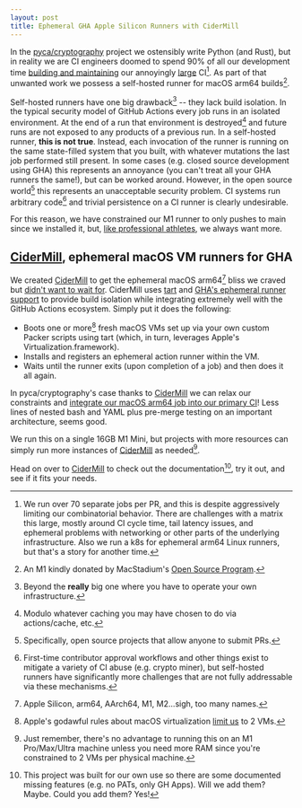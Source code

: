 ```yaml
---
layout: post
title: Ephemeral GHA Apple Silicon Runners with CiderMill
---
```


In the <a href="https://github.com/pyca/cryptography">pyca/cryptography</a> project we ostensibly write Python (and Rust), but in reality we are CI engineers doomed to spend 90% of all our development time <a href="https://frinkiac.com/meme/S08E25/1251900/m/IFlPVVIgRFVUWSBJUyBDTEVBUi0tIFRPCiBCVUlMRCBBTkQgTUFJTlRBSU4gVEhPU0UKIFJPQk9UUy4=">building and maintaining</a> our annoyingly <a href="https://github.com/pyca/cryptography/blob/fcaca61e7e64ce9848a5eb356cabe272c9ef3051/.github/workflows">large</a> CI[^11]. As part of that unwanted work we possess a self-hosted runner for macOS arm64 builds[^7].

Self-hosted runners have one big drawback[^1] -- they lack build isolation. In the typical security model of GitHub Actions every job runs in an isolated environment. At the end of a run that environment is destroyed[^2] and future runs are not exposed to any products of a previous run. In a self-hosted runner, **this is not true**. Instead, each invocation of the runner is running on the same state-filled system that you built, with whatever mutations the last job performed still present. In some cases (e.g. closed source development using GHA) this represents an annoyance (you can't treat all your GHA runners the same!), but can be worked around. However, in the open source world[^3] this represents an unacceptable security problem. CI systems run arbitrary code[^4] and trivial persistence on a CI runner is clearly undesirable.

For this reason, we have constrained our M1 runner to only pushes to main since we installed it, but, <a href="https://frinkiac.com/meme/S05E16/479261/m/UFJPRkVTU0lPTkFMIEFUSExFVEVTLS0gCkFMV0FZUyBXQU5USU4nIE1PUkUu">like professional athletes</a>, we always want more.

## <a href="https://github.com/reaperhulk/cidermill">CiderMill</a>, ephemeral macOS VM runners for GHA

We created <a href="https://github.com/reaperhulk/cidermill">CiderMill</a> to get the ephemeral macOS arm64[^14] bliss we craved but <a href="https://github.com/github/roadmap/issues/528">didn't want to wait for</a>. CiderMill uses <a href="https://github.com/cirruslabs/tart">tart</a> and <a href="https://github.blog/changelog/2021-09-20-github-actions-ephemeral-self-hosted-runners-new-webhooks-for-auto-scaling/">GHA's ephemeral runner support</a> to provide build isolation while integrating extremely well with the GitHub Actions ecosystem. Simply put it does the following:
* Boots one or more[^10] fresh macOS VMs set up via your own custom Packer scripts using tart (which, in turn, leverages Apple's Virtualization.framework).
* Installs and registers an ephemeral action runner within the VM.
* Waits until the runner exits (upon completion of a job) and then does it all again.

In pyca/cryptography's case thanks to <a href="https://github.com/reaperhulk/cidermill">CiderMill</a> we can relax our constraints and <a href="https://github.com/pyca/cryptography/pull/8066/files">integrate our macOS arm64 job into our primary CI</a>! Less lines of nested bash and YAML plus pre-merge testing on an important architecture, seems good.

We run this on a single 16GB M1 Mini, but projects with more resources can simply run more instances of <a href="https://github.com/reaperhulk/cidermill">CiderMill</a> as needed[^13].

Head on over to <a href="https://github.com/reaperhulk/cidermill">CiderMill</a> to check out the documentation[^6], try it out, and see if it fits your needs.




[^1]: Beyond the **really** big one where you have to operate your own infrastructure.
[^2]: Modulo whatever caching you may have chosen to do via actions/cache, etc.
[^3]: Specifically, open source projects that allow anyone to submit PRs.
[^4]: First-time contributor approval workflows and other things exist to mitigate a variety of CI abuse (e.g. crypto miner), but self-hosted runners have significantly more challenges that are not fully addressable via these mechanisms.
[^6]: This project was built for our own use so there are some documented missing features (e.g. no PATs, only GH Apps). Will we add them? Maybe. Could you add them? Yes!
[^7]: An M1 kindly donated by MacStadium's <a href="https://www.macstadium.com/opensource">Open Source Program</a>.
[^10]: Apple's godawful rules about macOS virtualization <a href="https://eclecticlight.co/2022/08/04/virtualisation-on-apple-silicon-macs-8-how-apple-limits-vms/">limit us</a> to 2 VMs.
[^11]: We run over 70 separate jobs per PR, and this is despite aggressively limiting our combinatorial behavior. There are challenges with a matrix this large, mostly around CI cycle time, tail latency issues, and ephemeral problems with networking or other parts of the underlying infrastructure. Also we run a k8s for ephemeral arm64 Linux runners, but that's a story for another time.
[^13]: Just remember, there's no advantage to running this on an M1 Pro/Max/Ultra machine unless you need more RAM since you're constrained to 2 VMs[^10] per physical machine.
[^14]: Apple Silicon, arm64, AArch64, M1, M2...sigh, too many names.
